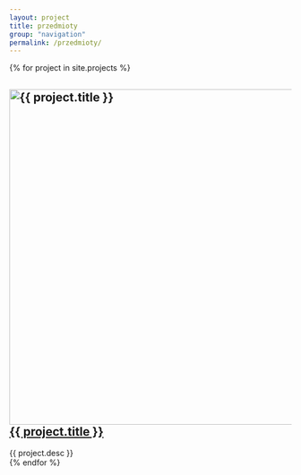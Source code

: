 ```yaml
---
layout: project
title: przedmioty
group: "navigation"
permalink: /przedmioty/
---
```


{% for project in site.projects %}

<div class="responsive">
  <div class="hvr-outline-in">
  <div class="gallery">
   <h2><a href="{{ project.url | prepend: site.baseurl}}"><img src="{{ project.image_path }}" style="width: 600; height: auto" alt="{{ project.title }}">{{ project.title }}</a></h2>
  <div class="desc">{{ project.desc }}</div>
  </div>
  </div>
</div>
{% endfor %}
<div class="clearfix"></div>
